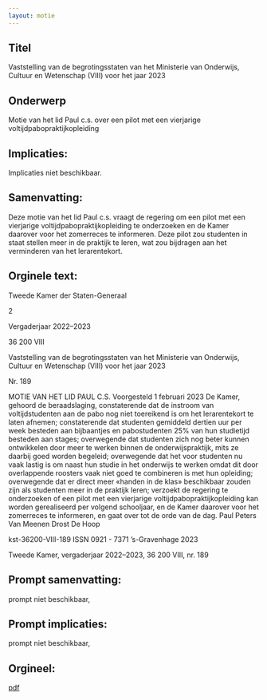 ```yaml
---
layout: motie
---
```

## Titel
Vaststelling van de begrotingsstaten van het Ministerie van Onderwijs, Cultuur en Wetenschap (VIII) voor het jaar 2023
## Onderwerp
Motie van het lid Paul c.s. over een pilot met een vierjarige voltijdpabopraktijkopleiding
## Implicaties:
Implicaties niet beschikbaar.
## Samenvatting:

Deze motie van het lid Paul c.s. vraagt de regering om een pilot met een vierjarige voltijdpabopraktijkopleiding te onderzoeken en de Kamer daarover voor het zomerreces te informeren. Deze pilot zou studenten in staat stellen meer in de praktijk te leren, wat zou bijdragen aan het verminderen van het lerarentekort.
## Orginele text:


Tweede Kamer der Staten-Generaal

2

Vergaderjaar 2022–2023

36 200 VIII

Vaststelling van de begrotingsstaten van het
Ministerie van Onderwijs, Cultuur en
Wetenschap (VIII) voor het jaar 2023

Nr. 189

MOTIE VAN HET LID PAUL C.S.
Voorgesteld 1 februari 2023
De Kamer,
gehoord de beraadslaging,
constaterende dat de instroom van voltijdstudenten aan de pabo nog niet
toereikend is om het lerarentekort te laten afnemen;
constaterende dat studenten gemiddeld dertien uur per week besteden
aan bijbaantjes en pabostudenten 25% van hun studietijd besteden aan
stages;
overwegende dat studenten zich nog beter kunnen ontwikkelen door meer
te werken binnen de onderwijspraktijk, mits ze daarbij goed worden
begeleid;
overwegende dat het voor studenten nu vaak lastig is om naast hun
studie in het onderwijs te werken omdat dit door overlappende roosters
vaak niet goed te combineren is met hun opleiding;
overwegende dat er direct meer «handen in de klas» beschikbaar zouden
zijn als studenten meer in de praktijk leren;
verzoekt de regering te onderzoeken of een pilot met een vierjarige
voltijdpabopraktijkopleiding kan worden gerealiseerd per volgend
schooljaar, en de Kamer daarover voor het zomerreces te informeren,
en gaat over tot de orde van de dag.
Paul
Peters
Van Meenen
Drost
De Hoop

kst-36200-VIII-189
ISSN 0921 - 7371
’s-Gravenhage 2023

Tweede Kamer, vergaderjaar 2022–2023, 36 200 VIII, nr. 189


## Prompt samenvatting:
prompt niet beschikbaar,

## Prompt implicaties:
prompt niet beschikbaar,
## Orgineel:
[pdf](https://gegevensmagazijn.tweedekamer.nl/OData/v4/2.0/Document(2ee11bad-53d2-4e8b-b027-e091c941c2c6)/resource)

